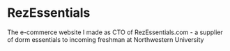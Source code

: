 RezEssentials
=============

The e-commerce website I made as CTO of RezEssentials.com - a supplier of dorm essentials to incoming freshman at Northwestern University
